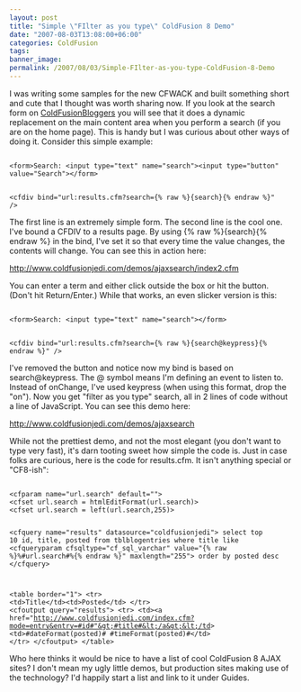 ```yaml
---
layout: post
title: "Simple \"FIlter as you type\" ColdFusion 8 Demo"
date: "2007-08-03T13:08:00+06:00"
categories: ColdFusion 
tags: 
banner_image: 
permalink: /2007/08/03/Simple-FIlter-as-you-type-ColdFusion-8-Demo
---
```


I was writing some samples for the new CFWACK and built something short and cute that I thought was worth sharing now. If you look at the search form on <a href="http://www.coldfusionbloggers.org">ColdFusionBloggers</a> you will see that it does a dynamic replacement on the main content area when you perform a search (if you are on the home page). This is handy but I was curious about other ways of doing it. Consider this simple example:

<code>
&lt;form&gt;Search: &lt;input type="text" name="search"&gt;&lt;input type="button" value="Search"&gt;&lt;/form&gt;

&lt;cfdiv bind="url:results.cfm?search={% raw %}{search}{% endraw %}" /&gt;
</code>

The first line is an extremely simple form. The second line is the cool one. I've bound a CFDIV to a results page. By using {% raw %}{search}{% endraw %} in the bind, I've set it so that every time the value changes, the contents will change. You can see this in action here:

<a href="http://www.raymondcamden.com/demos/ajaxsearch/index2.cfm">http://www.coldfusionjedi.com/demos/ajaxsearch/index2.cfm</a>

You can enter a term and either click outside the box or hit the button. (Don't hit Return/Enter.) While that works, an even slicker version is this:

<code>
&lt;form&gt;Search: &lt;input type="text" name="search"&gt;&lt;/form&gt;

&lt;cfdiv bind="url:results.cfm?search={% raw %}{search@keypress}{% endraw %}" /&gt;
</code>

I've removed the button and notice now my bind is based on search@keypress. The @ symbol means I'm defining an event to listen to. Instead of onChange, I've used keypress (when using this format, drop the "on"). Now you get "filter as you type" search, all in 2 lines of code without a line of JavaScript. You can see this demo here:

<a href="http://www.coldfusionjedi.com/demos/ajaxsearch/">http://www.coldfusionjedi.com/demos/ajaxsearch</a>

While not the prettiest demo, and not the most elegant (you don't want to type very fast), it's darn tooting sweet how simple the code is. Just in case folks are curious, here is the code for results.cfm. It isn't anything special or "CF8-ish":

<code>
&lt;cfparam name="url.search" default=""&gt;
&lt;cfset url.search = htmlEditFormat(url.search)&gt;
&lt;cfset url.search = left(url.search,255)&gt;

&lt;cfquery name="results" datasource="coldfusionjedi"&gt;
select	top 10 id, title, posted
from	tblblogentries
where	title like &lt;cfqueryparam cfsqltype="cf_sql_varchar" value="{% raw %}%#url.search#%{% endraw %}" maxlength="255"&gt;
order by posted desc
&lt;/cfquery&gt;
		  
&lt;table border="1"&gt;
	&lt;tr&gt;
		&lt;td&gt;Title&lt;/td&gt;&lt;td&gt;Posted&lt;/td&gt;
	&lt;/tr&gt;
	&lt;cfoutput query="results"&gt;
	&lt;tr&gt;
		&lt;td&gt;&lt;a href="http://www.coldfusionjedi.com/index.cfm?mode=entry&entry=#id#"&gt;#title#&lt;/a&gt;&lt;/td&gt;
		&lt;td&gt;#dateFormat(posted)# #timeFormat(posted)#&lt;/td&gt;
	&lt;/tr&gt;
	&lt;/cfoutput&gt;
&lt;/table&gt;
</code>

Who here thinks it would be nice to have a list of cool ColdFusion 8 AJAX sites? I don't mean my ugly little demos, but production sites making use of the technology? I'd happily start a list and link to it under Guides.
